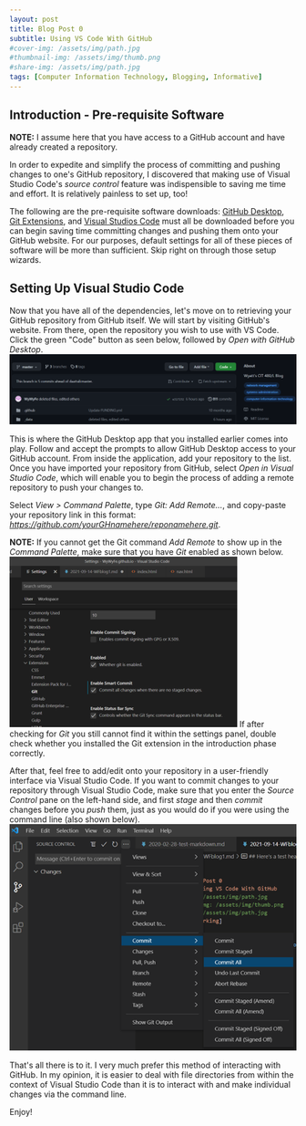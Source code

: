 ```yaml
---
layout: post
title: Blog Post 0
subtitle: Using VS Code With GitHub
#cover-img: /assets/img/path.jpg
#thumbnail-img: /assets/img/thumb.png
#share-img: /assets/img/path.jpg
tags: [Computer Information Technology, Blogging, Informative]
---
```


## Introduction - Pre-requisite Software

**NOTE:** I assume here that you have access to a GitHub account and have already created a repository.

In order to expedite and simplify the process of committing and pushing changes to one's GitHub repository, I discovered that making use of Visual Studio Code's _source control_ feature was indispensible to saving me time and effort. It is relatively painless to set up, too! 

The following are the pre-requisite software downloads: [GitHub Desktop](https://desktop.github.com/), [Git Extensions](https://git-scm.com/downloads), and [Visual Studios Code](https://code.visualstudio.com/download) must all be downloaded before you can begin saving time committing changes and pushing them onto your GitHub website. For our purposes, default settings for all of these pieces of software will be more than sufficient. Skip right on through those setup wizards.

## Setting Up Visual Studio Code

Now that you have all of the dependencies, let's move on to retrieving your GitHub repository from GitHub itself. We will start by visiting GitHub's website. From there, open the repository you wish to use with VS Code. Click the green "Code" button as seen below, followed by _Open with GitHub Desktop_. ![GitHub site](/assets/img/githubrepo.png)

This is where the GitHub Desktop app that you installed earlier comes into play. Follow and accept the prompts to allow GitHub Desktop access to your GitHub account. From inside the application, add your repository to the list. Once you have imported your repository from GitHub, select _Open in Visual Studio Code_, which will enable you to begin the process of adding a remote repository to push your changes to. 

Select _View > Command Palette_, type _Git: Add Remote..._, and copy-paste your repository link in this format: _https://github.com/yourGHnamehere/reponamehere.git_. 

**NOTE:** If you cannot get the Git command _Add Remote_ to show up in the _Command Palette_, make sure that you have _Git_ enabled as shown below. ![Git Enable](/assets/img/3.png)
If after checking for _Git_ you still cannot find it within the settings panel, double check whether you installed the Git extension in the introduction phase correctly.

After that, feel free to add/edit onto your repository in a user-friendly interface via Visual Studio Code. If you want to commit changes to your repository through Visual Studio Code, make sure that you enter the _Source Control_ pane on the left-hand side, and first _stage_ and then _commit_ changes before you _push_ them, just as you would do if you were using the command line (also shown below). ![Commit/Push/Pull](/assets/img/Picture11.png)

That's all there is to it. I very much prefer this method of interacting with GitHub. In my opinion, it is easier to deal with file directories from within the context of Visual Studio Code than it is to interact with and make individual changes via the command line.

Enjoy!